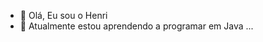 - 👋 Olá, Eu sou o Henri
- 🌱 Atualmente estou aprendendo a programar em Java ...

<!---
HenriqueSantos35/HenriqueSantos35 is a ✨ special ✨ repository because its `README.md` (this file) appears on your GitHub profile.
You can click the Preview link to take a look at your changes.
--->
